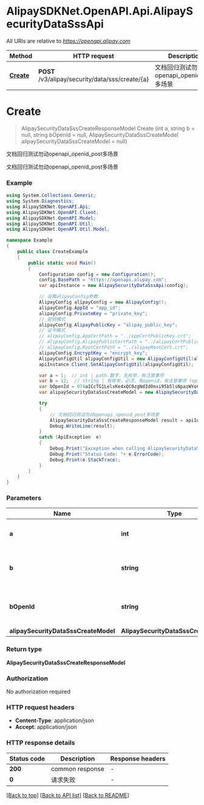 # AlipaySDKNet.OpenAPI.Api.AlipaySecurityDataSssApi

All URIs are relative to *https://openapi.alipay.com*

Method | HTTP request | Description
------------- | ------------- | -------------
[**Create**](AlipaySecurityDataSssApi.md#create) | **POST** /v3/alipay/security/data/sss/create/{a} | 文档回归测试勿动openapi_openid_post多场景


<a name="create"></a>
# **Create**
> AlipaySecurityDataSssCreateResponseModel Create (int a, string b = null, string bOpenId = null, AlipaySecurityDataSssCreateModel alipaySecurityDataSssCreateModel = null)

文档回归测试勿动openapi_openid_post多场景

文档回归测试勿动openapi_openid_post多场景

### Example
```csharp
using System.Collections.Generic;
using System.Diagnostics;
using AlipaySDKNet.OpenAPI.Api;
using AlipaySDKNet.OpenAPI.Client;
using AlipaySDKNet.OpenAPI.Model;
using AlipaySDKNet.OpenAPI.Util;
using AlipaySDKNet.OpenAPI.Util.Model;

namespace Example
{
    public class CreateExample
    {
        public static void Main()
        {
            Configuration config = new Configuration();
            config.BasePath = "https://openapi.alipay.com";
            var apiInstance = new AlipaySecurityDataSssApi(config);

            // 设置alipayConfig参数
            AlipayConfig alipayConfig = new AlipayConfig();
            alipayConfig.AppId = "app_id";
            alipayConfig.PrivateKey = "private_key";
            // 密钥模式
            alipayConfig.AlipayPublicKey = "alipay_public_key";
            // 证书模式
            // alipayConfig.AppCertPath = "../appCertPublicKey.crt";
            // alipayConfig.AlipayPublicCertPath = "../alipayCertPublicKey_RSA2.crt";
            // alipayConfig.RootCertPath = "../alipayRootCert.crt";
            alipayConfig.EncryptKey = "encrypt_key";
            AlipayConfigUtil alipayConfigUtil = new AlipayConfigUtil(alipayConfig);
            apiInstance.Client.SetAlipayConfigUtil(alipayConfigUtil);

            var a = 1;  // int | path.数字，无枚举，有注意事项
            var b = 12;  // string | 有枚举，必须，有openid，有注意事项 (optional) 
            var bOpenId = 074a1CcTG1LelxKe4xQC0zgNdId0nxi95b5lsNpazWYoCo5;  // string | 有枚举，必须，有openid，有注意事项 (optional) 
            var alipaySecurityDataSssCreateModel = new AlipaySecurityDataSssCreateModel(); // AlipaySecurityDataSssCreateModel |  (optional) 

            try
            {
                // 文档回归测试勿动openapi_openid_post多场景
                AlipaySecurityDataSssCreateResponseModel result = apiInstance.Create(a, b, bOpenId, alipaySecurityDataSssCreateModel);
                Debug.WriteLine(result);
            }
            catch (ApiException  e)
            {
                Debug.Print("Exception when calling AlipaySecurityDataSssApi.Create: " + e.Message );
                Debug.Print("Status Code: "+ e.ErrorCode);
                Debug.Print(e.StackTrace);
            }
        }
    }
}
```

### Parameters

Name | Type | Description  | Notes
------------- | ------------- | ------------- | -------------
 **a** | **int**| path.数字，无枚举，有注意事项 | 
 **b** | **string**| 有枚举，必须，有openid，有注意事项 | [optional] 
 **bOpenId** | **string**| 有枚举，必须，有openid，有注意事项 | [optional] 
 **alipaySecurityDataSssCreateModel** | **AlipaySecurityDataSssCreateModel**|  | [optional] 

### Return type

**AlipaySecurityDataSssCreateResponseModel**

### Authorization

No authorization required

### HTTP request headers

 - **Content-Type**: application/json
 - **Accept**: application/json


### HTTP response details
| Status code | Description | Response headers |
|-------------|-------------|------------------|
| **200** | common response |  -  |
| **0** | 请求失败 |  -  |

[[Back to top]](#) [[Back to API list]](../README.md#documentation-for-api-endpoints) [[Back to README]](../README.md)

